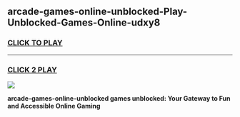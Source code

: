 
## arcade-games-online-unblocked-Play-Unblocked-Games-Online-udxy8
<h3>
<a href="https://premium76.site?title=arcade-games-online-unblocked&ref=25A">CLICK TO PLAY</a></h3>
<hr>

<h3>
<a href="https://premium76.site?title=arcade-games-online-unblocked&ref=25A">CLICK 2 PLAY</a>
  
</h3>

<a href="https://premium76.site?title=arcade-games-online-unblocked&ref=25A"><img src="https://clearcache.store/games.png"></a>


**arcade-games-online-unblocked games unblocked: Your Gateway to Fun and Accessible Online Gaming**
